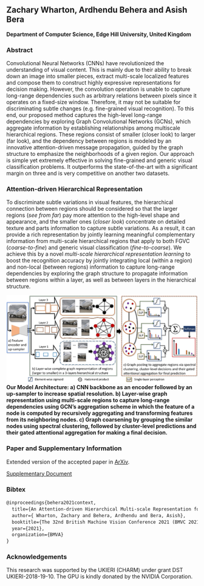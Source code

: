 ## Zachary Wharton, Ardhendu Behera and Asish Bera
**Department of Computer Science, Edge Hill University, United Kingdom**

### Abstract
Convolutional Neural Networks (CNNs) have revolutionized the understanding of visual content. This is mainly due to their ability to break down an image into smaller pieces, extract multi-scale localized features and compose them to construct highly expressive representations for decision making. However, the convolution operation is unable to capture long-range dependencies such as arbitrary relations between pixels since it operates on a fixed-size window. Therefore, it may not be suitable for discriminating subtle changes (e.g. fine-grained visual recognition). To this end, our proposed method captures the high-level long-range dependencies by exploring Graph Convolutional Networks (GCNs), which aggregate information by establishing relationships among multiscale hierarchical regions. These regions consist of smaller (closer look) to larger (far look), and the dependency between regions is modeled by an innovative attention-driven message propagation, guided by the graph structure to emphasize the neighborhoods of a given region. Our approach is simple yet extremely effective in solving fine-grained and generic visual classification problems. It outperforms the state-of-the-art with a significant margin on three and is very competitive on another two datasets.

### Attention-driven Hierarchical Representation
To discriminate subtle variations in visual features, the hierarchical connection between regions should be considered so that the larger regions (_see from far_) pay more attention to the high-level shape and appearance, and the smaller ones (_closer look_) concentrate on detailed texture and parts information to capture subtle variations. As a result, it can provide a rich representation by jointly learning meaningful complementary information from multi-scale hierarchical regions that apply to both FGVC (_coarse-to-fine_) and generic visual classification (_fine-to-coarse_). We achieve this by a novel _multi-scale hierarchical representation learning_ to boost the recognition accuracy by jointly integrating local (within a region) and non-local (between regions) information to capture long-range dependencies by exploring the graph structure to propagate information between regions within a layer, as well as between layers in the hierarchical structure.

![Image](Multi-scale.jpg)
**Our Model Architecture: a) CNN backbone as an encoder followed by an up-sampler to increase spatial resolution. b) Layer-wise graph representation using multi-scale regions to capture long-range dependencies using GCN’s aggregation scheme in which the feature of a node is computed by recursively aggregating and transforming features from its neighboring nodes. c) Graph coarsening by grouping the similar nodes using spectral clustering, followed by cluster-level predictions and their gated attentional aggregation for making a final decision.**

### Paper and Supplementary Information
Extended version of the accepted paper in [ArXiv](https://arxiv.org/pdf/2110.12178).

[Supplementary Document](BMVC2021-Supplementary.pdf)

### Bibtex
```markdown
@inproceedings{behera2021context,
  title={An Attention-driven Hierarchical Multi-scale Representation for Visual Recognition},
  author={ Wharton, Zachary and Behera, Ardhendu and Bera, Asish},
  booktitle={The 32nd British Machine Vision Conference 2021 (BMVC 2021)},
  year={2021},
  organization={BMVA}
}
```

### Acknowledgements

This research was supported by the UKIERI (CHARM) under grant DST UKIERI-2018-19-10. The GPU is kindly donated by the NVIDIA Corporation.
